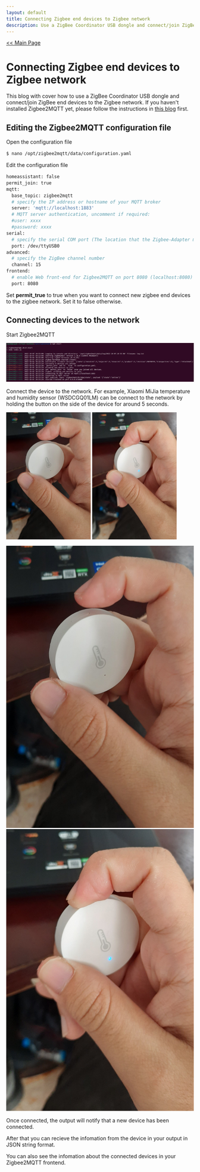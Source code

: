 ```yaml
---
layout: default
title: Connecting Zigbee end devices to Zigbee network
description: Use a ZigBee Coordinator USB dongle and connect/join ZigBee end devices to the Zigbee network.
---
```


[<< Main Page](https://supakornpholsiri.github.io/)

# Connecting Zigbee end devices to Zigbee network

This blog with cover how to use a ZigBee Coordinator USB dongle and connect/join ZigBee end devices to the Zigbee network. If you haven't installed Zigbee2MQTT yet, please follow the instructions in [this blog](https://supakornpholsiri.github.io/blog/installing_zigbee2mqtt_on_linux.html) first.

## Editing the Zigbee2MQTT configuration file

Open the configuration file

```sh
$ nano /opt/zigbee2mqtt/data/configuration.yaml
```

Edit the configuration file

```sh
homeassistant: false
permit_join: true
mqtt:
  base_topic: zigbee2mqtt
  # specify the IP address or hostname of your MQTT broker
  server: 'mqtt://localhost:1883'
  # MQTT server authentication, uncomment if required:
  #user: xxxx
  #password: xxxx
serial:
  # specify the serial COM port (The location that the Zigbee-Adapter mounted on.)
  port: /dev/ttyUSB0
advanced:
  # specify the ZigBee channel number
  channel: 15
frontend:
  # enable Web front-end for Zigbee2MQTT on port 8080 (localhost:8080)
  port: 8080  
```

Set **permit_true** to true when you want to connect new zigbee end devices to the zigbee network. Set it to false otherwise.

## Connecting devices to the network

Start Zigbee2MQTT

![Zigbee2MQTT](/assets/images/installing_zigbee2mqtt_on_linux/Zigbee2MQTT_started.png)

Connect the device to the network. For example, Xiaomi MiJia temperature and humidity sensor (WSDCGQ01LM) can be connect to the network by holding the button on the side of the device for around 5 seconds.

<img src = "https://raw.githubusercontent.com/SupakornPholsiri/SupakornPholsiri.github.io/main/assets/images/connecting_zigbee_end_device_to_network.md/Zigbee_device.jpg" width = "45%" height = "45%">   <img src = "https://raw.githubusercontent.com/SupakornPholsiri/SupakornPholsiri.github.io/main/assets/images/connecting_zigbee_end_device_to_network.md/Device_connected.jpg" width = "45%" height = "45%">

![Xiaomi MiJia temperature and humidity sensor](/assets/images/connecting_zigbee_end_device_to_network.md/Zigbee_device.jpg) ![Device connected](/assets/images/connecting_zigbee_end_device_to_network.md/Device_connected.jpg)

Once connected, the output will notify that a new device has been connected.

After that you can recieve the infomation from the device in your output in JSON string format.

You can also see the infomation about the connected devices in your Zigbee2MQTT frontend.

